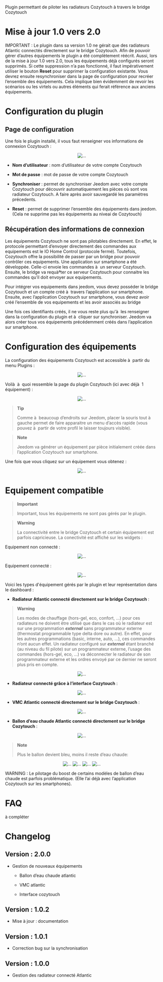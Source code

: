 Plugin permettant de piloter les radiateurs Cozytouch à travers le
bridge Cozytouch

Mise à jour 1.0 vers 2.0
========================

IMPORTANT : Le plugin dans sa version 1.0 ne gérait que des radiateurs
Atlantic connectés directement sur le bridge Cozytouch. Afin de pouvoir
gérer d’autres équipements le plugin a été complètement réécrit. Aussi,
lors de la mise à jour 1.0 vers 2.0, tous les équipements déjà
configurés seront supprimés. Si cette suppression n’a pas fonctionné, il
faut impérativement utiliser le bouton **Reset** pour supprimer la
configuration existante. Vous devrez ensuite resynchroniser dans la page
de configuration pour recréer l’ensemble des équipements. Cela implique
bien évidemment de revoir les scénarios ou les virtels ou autres
éléments qui ferait référence aux anciens équipements.

Configuration du plugin
=======================

Page de configuration
---------------------

Une fois le plugin installé, il vous faut renseigner vos informations de
connexion Cozytouch :

<div style="text-align:center">
<img  src="../images/Config.PNG" alt="..."></div>

-   **Nom d’utilisateur** : nom d’utilisateur de votre compte Cozytouch

-   **Mot de passe** : mot de passe de votre compte Cozytouch

-   **Synchroniser** : permet de synchroniser Jeedom avec votre compte
    Cozytouch pour découvrir automatiquement les pièces où sont vos
    radiateur Cozytouch. A faire après avoir sauvegardé les
    paramètres précedents.

-   **Reset** : permet de supprimer l’ensemble des équipements
    dans jeedom. (Cela ne supprime pas les équipements au niveai
    de Cozytouch)

Récupération des informations de connexion
------------------------------------------

Les équipements Cozytouch ne sont pas pilotables directement. En effet,
le protocole permettant d’envoyer directement des commandes aux
equipements est le IO Home Control (protocole fermé). Toutefois,
Cozytouch offre la possibilité de passer par un bridge pour pouvoir
contrôler ces equipements. Une application sur smartphone a été
développée. Celle-ci envoie les commandes à  un serveur Cozytouch.
Ensuite, le bridge va requàªter ce serveur Cozytouch pour connaitre les
commandes qu’il doit envoyer aux equipements.

Pour intégrer vos equipements dans jeedom, vous devez posséder le bridge
Cozytouch et un compte créé à  travers l’application sur smartphone.
Ensuite, avec l’application Cozytouch sur smartphone, vous devez avoir
créé l’ensemble de vos equipements et les avoir associés au bridge

Une fois ces identifiants créés, il ne vous reste plus qu'à  les
renseigner dans la configuration du plugin et à  cliquer sur
synchroniser. Jeedom va alors créer tous vos équipements précédemment
créés dans l’application sur smartphone.

Configuration des équipements
=============================

La configuration des équipements Cozytouch est accessible à  partir du
menu Plugins :
<div style="text-align:center">
<img  src="../images/menu.PNG" alt="..."></div>

Voilà  à  quoi ressemble la page du plugin Cozytouch (ici avec déjà  1
équipement) :

<div style="text-align:center">
<img  src="../images/eqlogic.PNG" alt="..."></div>

> **Tip**
>
> Comme à  beaucoup d’endroits sur Jeedom, placer la souris tout à 
> gauche permet de faire apparaitre un menu d’accès rapide (vous pouvez
> à  partir de votre profil le laisser toujours visible).

> **Note**
>
> Jeedom va générer un équipement par pièce initialement créée dans
> l’application Cozytouch sur smartphone.

Une fois que vous cliquez sur un équipement vous obtenez :
<div style="text-align:center">
<img  src="../images/eqlogic_command.PNG" alt="..."></div>

Equipement compatible
=====================

> **Important**
>
> Important, tous les équipements ne sont pas gérés par le plugin.

> **Warning**
>
> La connectivité entre le bridge Cozytouch et certain équipement est
> parfois capricieuse. La conectivité est affiché sur les widgets :

Equipement non connecté :
<div style="text-align:center">
<img  src="../images/unavaible.PNG" alt="..."></div>

Equipement connecté :
<div style="text-align:center">
<img  src="../images/avaible.PNG" alt="..."></div>

Voici les types d'équipement gérés par le plugin et leur représentation
dans le dashboard :

-   **Radiateur Atlantic connecté directement sur le bridge Cozytouch**
    :

> **Warning**
>
> Les modes de chauffage (hors-gel, eco, confort, …) pour ces radiateurs
> ne doivent être utilisé que dans le cas où le radiateur est sur une
> programmation ***external*** sans programmateur externe (thermostat
> programmable type delta dore ou autre). En effet, pour les autres
> programmations (basic, interne, auto, …), ces commandes n’ont aucun
> effet. Un radiateur configuré sur ***external*** étant branché (au
> niveau du fil pilote) sur un programmateur externe, l’usage des
> commandes (hors-gel, eco, …) va déconnecter le radiateur de son
> programmateur externe et les ordres envoyé par ce dernier ne seront
> plus pris en compte.
<div style="text-align:center">
<img  src="../images/electricheat2.PNG" alt="..."></div>

-   **Radiateur connecté grâce à l’interface Cozytouch** :
<div style="text-align:center">
<img  src="../images/electricheat1.PNG" alt="..."></div>

-   **VMC Atlantic connecté directement sur le bridge Cozytouch** :

<div style="text-align:center">
<img  src="../images/vmc.PNG" alt="..."></div>

-   **Ballon d’eau chaude Atlantic connecté directement sur le bridge
    Cozytouch** :

<div style="text-align:center">
<img  src="../images/hotwater.PNG" alt="..."></div>

> **Note**
>
> Plus le ballon devient bleu, moins il reste d’eau chaude:

<div style="text-align:center">
<img  src="../images/hotwater_temp_9.png" alt="...">
<img  src="../images/hotwater_temp_6.png" alt="...">
<img  src="../images/hotwater_temp_3.png" alt="...">
<img  src="../images/hotwater_temp_0.png" alt="..."></div>

WARNING : Le pilotage du boost de certains modèles de ballon d’eau
chaude est parfois problématique. (Elle l’ai déjà avec l’application
Cozytouch sur les smartphones).

FAQ
===
à compléter

<div><a name="Changelog"></a></div>

Changelog
=========

Version : 2.0.0
---------------

-   Gestion de nouveaux équipements

    -   Ballon d’eau chaude atlantic

    -   VMC atlantic

    -   Interface cozytouch

Version : 1.0.2
---------------

-   Mise à jour : documentation

Version : 1.0.1
---------------

-   Correction bug sur la synchronisation

Version : 1.0.0
---------------

-   Gestion des radiateur connecté Atlantic





